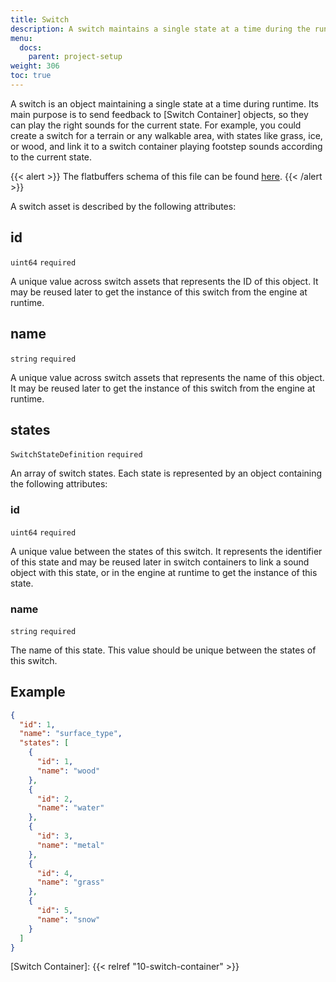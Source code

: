 ```yaml
---
title: Switch
description: A switch maintains a single state at a time during the runtime. Changes to that state are tracked by switch containers, allowing them to update playing sounds accordingly.
menu:
  docs:
    parent: project-setup
weight: 306
toc: true
---
```


A switch is an object maintaining a single state at a time during runtime. Its main purpose is to send feedback to [Switch Container] objects, so they can play the right sounds for the current state. For example, you could create a switch for a terrain or any walkable area, with states like grass, ice, or wood, and link it to a switch container playing footstep sounds according to the current state.

{{< alert >}}
The flatbuffers schema of this file can be found [here](https://github.com/AmplitudeAudio/sdk/blob/main/schemas/switch_definition.fbs).
{{< /alert >}}

A switch asset is described by the following attributes:

## id

`uint64` `required`

A unique value across switch assets that represents the ID of this object. It may be reused later to get the instance of this switch from the engine at runtime.

## name

`string` `required`

A unique value across switch assets that represents the name of this object. It may be reused later to get the instance of this switch from the engine at runtime.

## states

`SwitchStateDefinition` `required`

An array of switch states. Each state is represented by an object containing the following attributes:

### id

`uint64` `required`

A unique value between the states of this switch. It represents the identifier of this state and may be reused later in switch containers to link a sound object with this state, or in the engine at runtime to get the instance of this state.

### name

`string` `required`

The name of this state. This value should be unique between the states of this switch.

## Example

```json {title="surfaces.json"}
{
  "id": 1,
  "name": "surface_type",
  "states": [
    {
      "id": 1,
      "name": "wood"
    },
    {
      "id": 2,
      "name": "water"
    },
    {
      "id": 3,
      "name": "metal"
    },
    {
      "id": 4,
      "name": "grass"
    },
    {
      "id": 5,
      "name": "snow"
    }
  ]
}
```

[Switch Container]: {{< relref "10-switch-container" >}}
